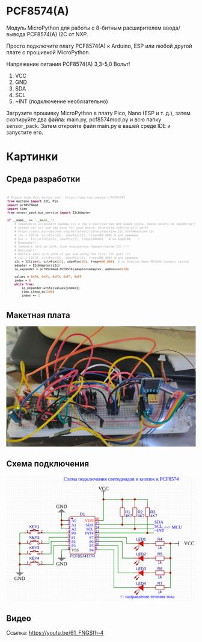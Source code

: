 # PCF8574(A)
Модуль MicroPython для работы с 8-битным расширителем ввода/вывода PCF8574(A) I2C от NXP.

Просто подключите плату PCF8574(A) к Arduino, ESP или любой другой плате с прошивкой MicroPython.

Напряжение питания PCF8574(A) 3,3-5,0 Вольт!
1. VCC
2. GND
3. SDA
4. SCL
5. ~INT (подключение необязательно)

Загрузите прошивку MicroPython в плату Pico, Nano (ESP и т. д.), затем скопируйте два файла: main.py, pcf8574mod.py и всю папку sensor_pack.
Затем откройте файл main.py в вашей среде IDE и запустите его.

# Картинки

## Среда разработки
![alt text](https://github.com/octaprog7/pcf8574/blob/master/ide8574.png)
## Макетная плата
![alt text](https://github.com/octaprog7/pcf8574/blob/master/bb8574.jpg)
## Схема подключения
![alt text](https://github.com/octaprog7/pcf8574/blob/master/conn8574.png)
## Видео
Cсылка: https://youtu.be/61_FNGSfh-4
